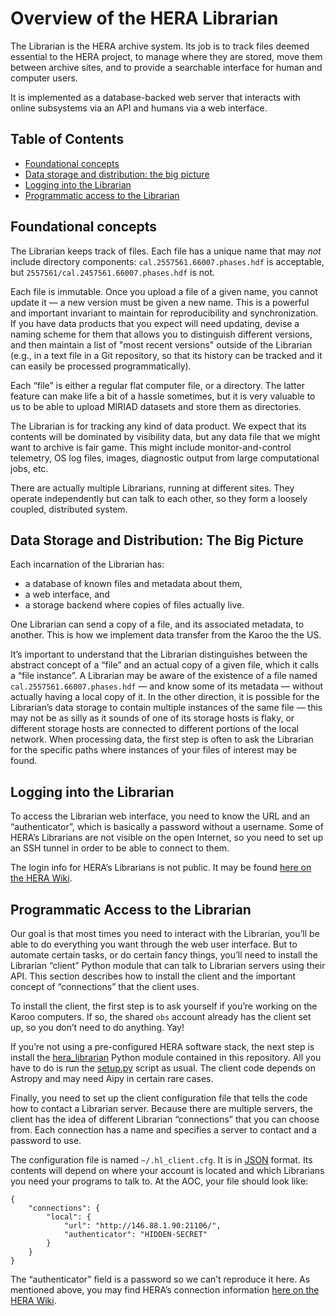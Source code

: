 # Overview of the HERA Librarian

The Librarian is the HERA archive system. Its job is to track files deemed
essential to the HERA project, to manage where they are stored, move them
between archive sites, and to provide a searchable interface for human and
computer users.

It is implemented as a database-backed web server that interacts with online
subsystems via an API and humans via a web interface.


## Table of Contents

* [Foundational concepts](#foundational-concepts)
* [Data storage and distribution: the big picture](#data-storage-and-distribution-the-big-picture)
* [Logging into the Librarian](#logging-into-the-librarian)
* [Programmatic access to the Librarian](#programmatic-access-to-the-librarian)


## Foundational concepts

The Librarian keeps track of files. Each file has a unique name that may *not*
include directory components: `cal.2557561.66007.phases.hdf` is acceptable,
but `2557561/cal.2457561.66007.phases.hdf` is not.

Each file is immutable. Once you upload a file of a given name, you cannot
update it — a new version must be given a new name. This is a powerful and
important invariant to maintain for reproducibility and synchronization. If
you have data products that you expect will need updating, devise a naming
scheme for them that allows you to distinguish different versions, and then
maintain a list of "most recent versions" outside of the Librarian (e.g., in a
text file in a Git repository, so that its history can be tracked and it can
easily be processed programmatically).

Each “file” is either a regular flat computer file, or a directory. The latter
feature can make life a bit of a hassle sometimes, but it is very valuable to
us to be able to upload MIRIAD datasets and store them as directories.

The Librarian is for tracking any kind of data product. We expect that its
contents will be dominated by visibility data, but any data file that we might
want to archive is fair game. This might include monitor-and-control
telemetry, OS log files, images, diagnostic output from large computational
jobs, etc.

There are actually multiple Librarians, running at different sites. They
operate independently but can talk to each other, so they form a loosely
coupled, distributed system.


## Data Storage and Distribution: The Big Picture

Each incarnation of the Librarian has:

* a database of known files and metadata about them,
* a web interface, and
* a storage backend where copies of files actually live.

One Librarian can send a copy of a file, and its associated metadata, to
another. This is how we implement data transfer from the Karoo the the US.

It’s important to understand that the Librarian distinguishes between the
abstract concept of a “file” and an actual copy of a given file, which it
calls a “file instance”. A Librarian may be aware of the existence of a file
named `cal.2557561.66007.phases.hdf` — and know some of its metadata — without
actually having a local copy of it. In the other direction, it is possible for
the Librarian’s data storage to contain multiple instances of the same file —
this may not be as silly as it sounds of one of its storage hosts is flaky, or
different storage hosts are connected to different portions of the local
network. When processing data, the first step is often to ask the Librarian
for the specific paths where instances of your files of interest may be found.


## Logging into the Librarian

To access the Librarian web interface, you need to know the URL and an
“authenticator”, which is basically a password without a username. Some of
HERA’s Librarians are not visible on the open Internet, so you need to set up
an SSH tunnel in order to be able to connect to them.

The login info for HERA’s Librarians is not public. It may be found
[here on the HERA Wiki](http://hera.pbworks.com/w/page/118774905/Librarian%3A%20Help%20for%20Users).


## Programmatic Access to the Librarian

Our goal is that most times you need to interact with the Librarian, you’ll be
able to do everything you want through the web user interface. But to automate
certain tasks, or do certain fancy things, you’ll need to install the
Librarian “client” Python module that can talk to Librarian servers using
their API. This section describes how to install the client and the important
concept of “connections” that the client uses.

To install the client, the first step is to ask yourself if you’re working on
the Karoo computers. If so, the shared `obs` account already has the client
set up, so you don’t need to do anything. Yay!

If you’re not using a pre-configured HERA software stack, the next step is
install the [hera_librarian](../hera_librarian) Python module contained in
this repository. All you have to do is run the [setup.py](../setup.py) script
as usual. The client code depends on Astropy and may need Aipy in certain rare
cases.

Finally, you need to set up the client configuration file that tells the code
how to contact a Librarian server. Because there are multiple servers, the
client has the idea of different Librarian “connections” that you can choose
from. Each connection has a name and specifies a server to contact and a
password to use.

The configuration file is named `~/.hl_client.cfg`. It is in
[JSON](http://www.json.org/) format. Its contents will depend on where your
account is located and which Librarians you need your programs to talk to. At
the AOC, your file should look like:

```
{
    "connections": {
        "local": {
            "url": "http://146.88.1.90:21106/",
            "authenticator": "HIDDEN-SECRET"
        }
    }
}
```

The “authenticator” field is a password so we can’t reproduce it here. As
mentioned above, you may find HERA’s connection information
[here on the HERA Wiki](http://hera.pbworks.com/w/page/118774905/Librarian%3A%20Help%20for%20Users).
